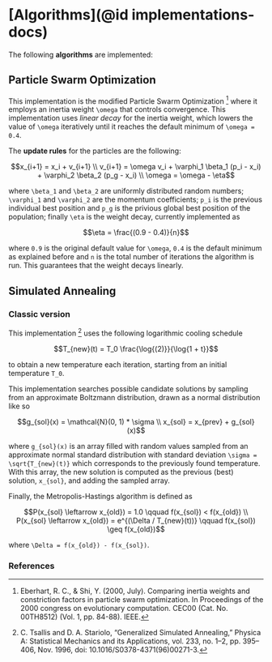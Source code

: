 # [Algorithms](@id implementations-docs)

The following **algorithms** are implemented:

## Particle Swarm Optimization
This implementation is the modified Particle Swarm Optimization [^1] where it employs an inertia weight ``\omega``
that controls convergence. This implementation uses _linear decay_ for the inertia weight, which lowers the value of 
``\omega`` iteratively until it reaches the default minimum of ``\omega = 0.4``.

The **update rules** for the particles are the following:

```math
x_{i+1} = x_i + v_{i+1} \\
v_{i+1} = \omega v_i + \varphi_1 \beta_1 (p_i - x_i) + \varphi_2 \beta_2 (p_g - x_i) \\
\omega = \omega - \eta
```

where ``\beta_1`` and ``\beta_2`` are uniformly distributed random numbers; ``\varphi_1`` and ``\varphi_2`` are the momentum coefficients;
``p_i`` is the previous individual best position and ``p_g`` is the privious global best position of the population; finally
``\eta`` is the weight decay, currently implemented as

```math
\eta = \frac{(0.9 - 0.4)}{n}
```
where ``0.9`` is the original default value for ``\omega``, ``0.4`` is the default minimum as explained before and ``n`` is the
total number of iterations the algorithm is run. This guarantees that the weight decays linearly.

## Simulated Annealing

### Classic version
This implementation [^2] uses the following logarithmic cooling schedule

```math
T_{new}(t) = T_0 \frac{\log{(2)}}{\log{1 + t}}
```
to obtain a new temperature each iteration, starting from an initial temperature ``T_0``.

This implementation searches possible candidate solutions by sampling from an approximate Boltzmann distribution,
drawn as a normal distribution like so

```math
g_{sol}(x) = \mathcal{N}(0, 1) * \sigma \\
x_{sol} = x_{prev} + g_{sol}(x)
```

where ``g_{sol}(x)`` is an array filled with random values sampled from an approximate normal standard distribution
with standard deviation ``\sigma = \sqrt{T_{new}(t)}`` which corresponds to the previously found
temperature. With this array, the new solution is computed as the previous (best) solution, ``x_{sol}``,
and adding the sampled array.

Finally, the Metropolis-Hastings algorithm is defined as

```math
P(x_{sol} \leftarrow x_{old}) = 1.0 \qquad f(x_{sol}) < f(x_{old}) \\
P(x_{sol} \leftarrow x_{old}) = e^{(\Delta / T_{new}(t))} \qquad f(x_{sol}) \geq f(x_{old})
```

where ``\Delta = f(x_{old}) - f(x_{sol})``.

### References

[^1]: Eberhart, R. C., & Shi, Y. (2000, July). Comparing inertia weights and constriction factors in particle swarm optimization. In Proceedings of the 2000 congress on evolutionary computation. CEC00 (Cat. No. 00TH8512) (Vol. 1, pp. 84-88). IEEE.

[^2]: C. Tsallis and D. A. Stariolo, “Generalized Simulated Annealing,” Physica A: Statistical Mechanics and its Applications, vol. 233, no. 1–2, pp. 395–406, Nov. 1996, doi: 10.1016/S0378-4371(96)00271-3.
